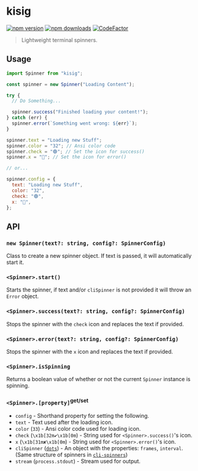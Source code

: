 # kisig

[![npm version](https://img.shields.io/npm/v/kisig)](https://www.npmjs.com/package/kisig)
[![npm downloads](https://img.shields.io/npm/dw/kisig.svg)](https://www.npmjs.com/package/kisig)
[![CodeFactor](https://www.codefactor.io/repository/github/flzyy/kisig/badge)](https://www.codefactor.io/repository/github/flzyy/kisig)

> Lightweight terminal spinners.

## Usage

```js
import Spinner from "kisig";

const spinner = new Spinner("Loading Content");

try {
  // Do Something...

  spinner.success("Finished loading your content!");
} catch (err) {
  spinner.error(`Something went wrong: ${err}`);
}

spinner.text = "Loading new Stuff";
spinner.color = "32"; // Ansi color code
spinner.check = "🟢"; // Set the icon for success()
spinner.x = "🔴"; // Set the icon for error()

// or...

spinner.config = {
  text: "Loading new Stuff",
  color: "32",
  check: "🟢",
  x: "🔴",
};
```

## API

### `new Spinner(text?: string, config?: SpinnerConfig)`

Class to create a new spinner object. If text is passed, it will automatically start it.

### `<Spinner>.start()`

Starts the spinner, if text and/or `cliSpinner` is not provided it will throw an `Error` object.

### `<Spinner>.success(text?: string, config?: SpinnerConfig)`

Stops the spinner with the `check` icon and replaces the text if provided.

### `<Spinner>.error(text?: string, config?: SpinnerConfig)`

Stops the spinner with the `x` icon and replaces the text if provided.

### `<Spinner>.isSpinning`

Returns a boolean value of whether or not the current `Spinner` instance is spinning.

### `<Spinner>.[property]`<sup>get/set</sup>

- `config` - Shorthand property for setting the following.
- `text` - Text used after the loading icon.
- `color` (`33`) - Ansi color code used for loading icon.
- `check` (`\x1b[32m✔\x1b[0m`) - String used for `<Spinner>.success()`'s icon.
- `x` (`\x1b[31m✘\x1b[0m`) - String used for `<Spinner>.error()`'s icon.
- `cliSpinner` ([`dots`](https://github.com/sindresorhus/cli-spinners/blob/HEAD/spinners.json)) - An object with the properties: `frames`, `interval`. (Same structure of spinners in [`cli-spinners`](https://github.com/sindresorhus/cli-spinners))
- `stream` (`process.stdout`) - Stream used for output.
